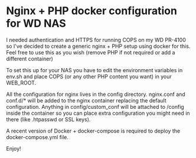 # Nginx + PHP docker configuration for WD NAS
I needed authentication and HTTPS for running COPS on my WD PR-4100 so I've decided to create a generic nginx + PHP 
setup using docker for this. Feel free to use this as you wish (remove PHP if not required or add a different container)

To set this up for your NAS you have to edit the environment variables in env.sh and place COPS (or any other PHP
content you want) in your WEB_ROOT.

All the configuration for nginx lives in the config directory. nginx.conf and conf.d/* will be added to the nginx
container replacing the default configuration. Anything in config/custom_conf will be attached to /config inside the
container so you can place extra configuration you might need in there (like .htpasswd or SSL keys).

A recent version of Docker + docker-compose is required to deploy the docker-compose.yml file.

Enjoy! 
